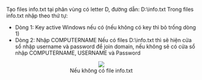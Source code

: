 Tạo files info.txt tại phân vùng có letter D, đường dẫn: D:\info.txt
Trong files info.txt nhập theo thứ tự:
  + Dòng 1: Key active Windows nếu có (nếu không có key thì bỏ trống dòng 1)
  + Dòng 2: Nhập COMPUTERNAME
Nếu có files D:\info.txt thì sẽ hiện cửa sổ nhập username và password để join domain, nếu không sẽ có cửa sổ nhập COMPUTERNAME, USERNAME và Password
<center><img src="https://github.com/vmrhack/powershell-script-auto-rename-and-join-domain/blob/master/powershell-script-auto-rename-computer-and-join-domain.png?raw=true" /> <br /> Nếu không có file info.txt<center>
